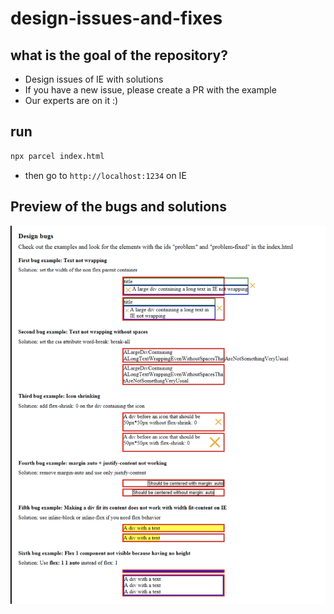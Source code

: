 # design-issues-and-fixes

## what is the goal of the repository?

- Design issues of IE with solutions
- If you have a new issue, please create a PR with the example
- Our experts are on it :)

## run

```sh
npx parcel index.html
```

- then go to `http://localhost:1234` on IE

## Preview of the bugs and solutions

![Bugs And Solutions](./images/bugs_solutions.png)
